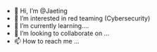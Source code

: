 - 👋 Hi, I’m @Jaeting
- 👀 I’m interested in red teaming (Cybersecurity)
- 🌱 I’m currently learning....
- 💞️ I’m looking to collaborate on ...
- 📫 How to reach me ...

<!---
Jaeting/Jaeting is a ✨ special ✨ repository because its `README.md` (this file) appears on your GitHub profile.
You can click the Preview link to take a look at your changes.
--->

